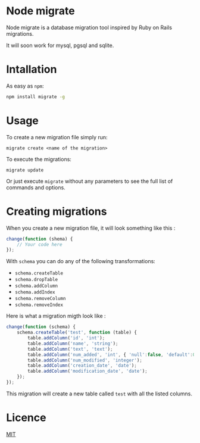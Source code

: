 # Node migrate

Node migrate is a database migration tool inspired by Ruby on Rails migrations.

It will soon work for mysql, pgsql and sqlite.

# Intallation

As easy as `npm`:

```bash
npm install migrate -g
```

# Usage

To create a new migration file simply run:

```
migrate create <name of the migration>
```

To execute the migrations:

```
migrate update
```

Or just execute `migrate` without any parameters to see the full list of commands and options.

# Creating migrations

When you create a new migration file, it will look something like this :

```javascript
change(function (shema) {
    // Your code here
});
```

With `schema` you can do any of the following transformations:
 * `schema.createTable`
 * `schema.dropTable`
 * `schema.addColumn`
 * `schema.addIndex`
 * `schema.removeColumn`
 * `schema.removeIndex`

Here is what a migration migth look like :

```javascript
change(function (schema) {
    schema.createTable('test', function (table) {
        table.addColumn('id', 'int');
        table.addColumn('name', 'string');
        table.addColumn('text', 'text');
        table.addColumn('num_added', 'int', { 'null':false, 'default':0 });
        table.addColumn('num_modified', 'integer');
        table.addColumn('creation_date', 'date');
        table.addColumn('modification_date', 'date');
    });
});
```

This migration will create a new table called `test` with all the listed columns.

# Licence

[MIT](http://mit-licence.org/rumpl)

